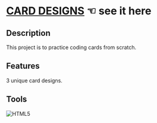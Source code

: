 # [CARD DESIGNS](https://guavalines.github.io/Card_Designs/) ☜ see it here

## Description
This project is to practice coding cards from scratch.

## Features
3 unique card designs.

## Tools
![HTML5](https://img.shields.io/badge/HTML5-E34F26?style=for-the-badge&logo=html5&logoColor=white)
